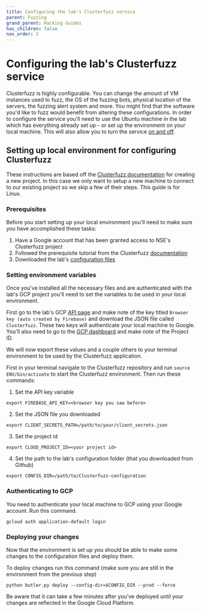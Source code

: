 ```yaml
---
title: Configuring the lab's Clusterfuzz service
parent: Fuzzing
grand_parent: Hacking Guides
has_children: false
nav_order: 2
---
```


# Configuring the lab's Clusterfuzz service

Clusterfuzz is highly configurable. You can change the amount of VM instances used to fuzz, the OS of the fuzzing bots, physical location of the servers, the fuzzing alert system and more. You might find that the software you'd like to fuzz would benefit from altering these configurations. In order to configure the service you'll need to use the Ubuntu machine in the lab which has everything already set up - or set up the environment on your local machine. This will also allow you to turn the service [on and off](/pages/guides/fuzzing/start-stop.html).

## Setting up local environment for configuring Clusterfuzz

These instructions are based off the [Clusterfuzz documentation](https://google.github.io/clusterfuzz/production-setup/clusterfuzz/) for creating a new project. In this case we only want to setup a new machine to connect to our existing project so we skip a few of their steps. This guide is for Linux.

### Prerequisites 

Before you start setting up your local environment you'll need to make sure you have accomplished these tasks:
1. Have a Google account that has been granted access to NSE's Clusterfuzz project 
2. Followed the prerequisite tutorial from the Clusterfuzz [documentation](https://google.github.io/clusterfuzz/getting-started/prerequisites/)
3. Downloaded the lab's [configuration files](https://github.com/KTH-Cyber-Security-Lab/Clusterfuzz-configuration)

### Setting environment variables

Once you've installed all the necessary files and are authenticated with the lab's GCP project you'll need to set the variables to be used in your local environment.

First go to the lab's GCP [API page](https://console.developers.google.com/apis/credentials?) and make note of the key titled `Browser key (auto created by Firebase)` and download the JSON file called `Clusterfuzz`. These two keys will authenticate your local machine to Google. You'll also need to go to the [GCP dashboard](https://console.cloud.google.com/home/dashboard) and make note of the Project ID.

We will now export these values and a couple others to your terminal environment to be used by the Clusterfuzz application. 

First in your terminal navigate to the Clusterfuzz repository and run `source ENV/bin/activate` to start the Clusterfuzz environment. Then run these commands:

1. Set the API key variable

```export FIREBASE_API_KEY=<browser key you saw before>```

2. Set the JSON file you downloaded

```export CLIENT_SECRETS_PATH=/path/to/your/client_secrets.json```

3. Set the project id

```export CLOUD_PROJECT_ID=<your project id>```

4. Set the path to the lab's configuration folder (that you downloaded from Github)

```export CONFIG_DIR=/path/to/Clusterfuzz-configuration```

### Authenticating to GCP

You need to authenticate your local machine to GCP using your Google account. Run this command.

```gcloud auth application-default login```

### Deploying your changes

Now that the environment is set up you should be able to make some changes to the configuration files and deploy them.

To deploy changes run this command (make sure you are still in the environment from the previous step)

```python butler.py deploy --config-dir=$CONFIG_DIR --prod --force```

Be aware that it can take a few minutes after you've deployed until your changes are reflected in the Google Cloud Platform.